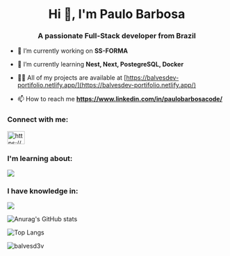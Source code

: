<h1 align="center">Hi 👋, I'm Paulo Barbosa</h1>
<h3 align="center">A passionate Full-Stack developer from Brazil</h3>

- 🔭 I’m currently working on **SS-FORMA**

- 🌱 I’m currently learning **Nest, Next, PostegreSQL, Docker**

- 👨‍💻 All of my projects are available at [https://balvesdev-portifolio.netlify.app/](https://balvesdev-portifolio.netlify.app/)

- 📫 How to reach me **https://www.linkedin.com/in/paulobarbosacode/**

<h3 align="left">Connect with me:</h3>
<p align="left">
<a href="https://linkedin.com/in/https://www.linkedin.com/in/paulobarbosacode/" target="blank"><img align="center" src="https://raw.githubusercontent.com/rahuldkjain/github-profile-readme-generator/master/src/images/icons/Social/linked-in-alt.svg" alt="https://www.linkedin.com/in/paulobarbosacode/" height="30" width="40" /></a>
</p>

<h3 align="left">I'm learning about:</h3>
<p align="left">
  <a href="https://skillicons.dev">
    <img src="https://skillicons.dev/icons?i=docker,postgres,ts,nest,prisma" />
  </a>
</p>

<h3 align="left">I have knowledge in:</h3>
<p align="left">
  <a href="https://skillicons.dev">
    <img src="https://skillicons.dev/icons?i=next,react,ts,js,mongodb,sqlite,tailwind,nodejs" />
  </a>
</p>



<div align="left">

![Anurag's GitHub stats](https://github-readme-stats.vercel.app/api?username=balvesd3v&show_icons=true&theme=transparent)

![Top Langs](https://github-readme-stats.vercel.app/api/top-langs/?username=balvesd3v&layout=compact&theme=transparent)

<p><img align="center" src="https://github-readme-streak-stats.herokuapp.com/?user=balvesd3v&theme=transparent" alt="balvesd3v" /></p>
